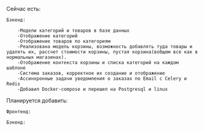 Сейчас есть:

	Бэкенд:
	
		-Модели категорий и товаров в базе данных
		-Отображение категорий
		-Отображение товаров по категориям
		-Реализована модель корзины, возможность добавлять туда товары и удалять их, рассчет стоимости корзины, пустая корзина(вобщем все как в нормальных магазинах).
		-Отображение контекста корзины и списка категорий на каждом шаблоне
		-Система заказов, корректное их создание и отображение
		-Ассинхронные задачи уведомления о заказах по Email с Celery и Redis
		-Добавил Docker-compose и перешел на Postgresql и linux

		
Планируется добавить:

	Фронтенд: 

	Бэкенд:
		
